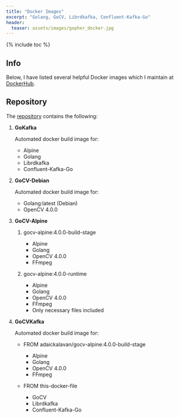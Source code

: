```yaml
---
title: "Docker Images"
excerpt: "Golang, GoCV, Librdkafka, Confluent-Kafka-Go"
header:
  teaser: assets/images/gopher_docker.jpg
---
```


{% include toc %}

## Info

Below, I have listed several helpful Docker images which I maintain at [DockerHub](https://hub.docker.com/u/adaickalavan).

## Repository

The [repository](https://github.com/Adaickalavan/docker-images) contains the following:

1. **GoKafka**

    Automated docker build image for:
    + Alpine
    + Golang
    + Librdkafka
    + Confluent-Kafka-Go

2. **GoCV-Debian**

   Automated docker build image for:
   + Golang:latest (Debian)
   + OpenCV 4.0.0

3. **GoCV-Alpine**

   1. gocv-alpine:4.0.0-build-stage
      + Alpine
      + Golang
      + OpenCV 4.0.0
      + FFmpeg

   2. gocv-alpine:4.0.0-runtime
      + Alpine
      + Golang
      + OpenCV 4.0.0
      + FFmpeg
      + Only necessary files included

4. **GoCVKafka**

   Automated docker build image for:
   + FROM adaickalavan/gocv-alpine:4.0.0-build-stage
     + Alpine
     + Golang
     + OpenCV 4.0.0
     + FFmpeg

   + FROM this-docker-file
     + GoCV
     + Librdkafka
     + Confluent-Kafka-Go

